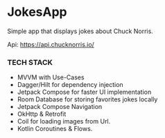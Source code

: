 # JokesApp

Simple app that displays jokes about Chuck Norris. 

Api: https://api.chucknorris.io/


### TECH STACK ###

* MVVM with Use-Cases
* Dagger/Hilt for dependency injection
* Jetpack Compose for faster UI implementation
* Room Database for storing favorites jokes locally
* Jetpack Compose Navigation
* OkHttp & Retrofit
* Coil for loading images from Url.
* Kotlin Coroutines & Flows.
